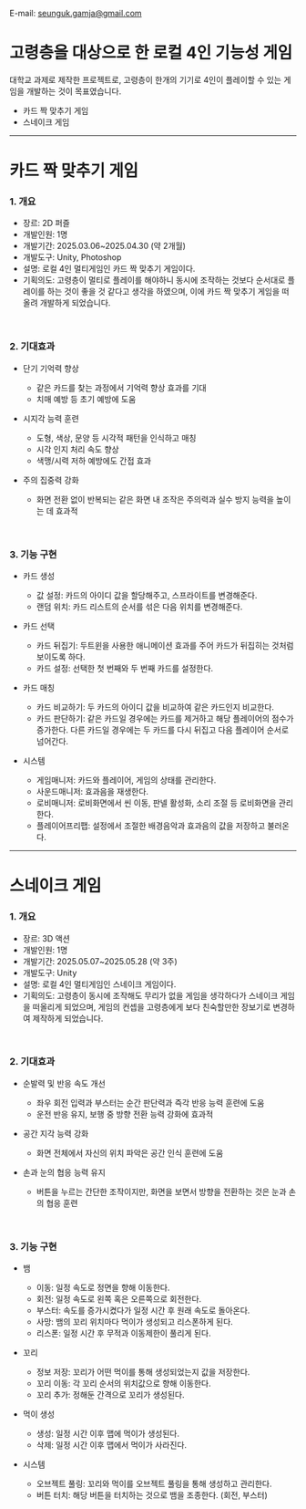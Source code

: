 E-mail: seunguk.gamja@gmail.com

# 고령층을 대상으로 한 로컬 4인 기능성 게임
대학교 과제로 제작한 프로젝트로, 고령층이 한개의 기기로 4인이 플레이할 수 있는 게임을 개발하는 것이 목표였습니다.

- 카드 짝 맞추기 게임
- 스네이크 게임

---
# 카드 짝 맞추기 게임
### 1. 개요
- 장르: 2D 퍼즐
- 개발인원: 1명
- 개발기간: 2025.03.06~2025.04.30 (약 2개월)
- 개발도구: Unity, Photoshop
- 설명: 로컬 4인 멀티게임인 카드 짝 맞추기 게임이다.
- 기획의도: 고령층이 멀티로 플레이를 해야하니 동시에 조작하는 것보다 순서대로 플레이를 하는 것이 좋을 것 같다고 생각을 하였으며, 이에 카드 짝 맞추기 게임을 떠올려 개발하게 되었습니다.

<br>

### 2. 기대효과
- 단기 기억력 향상
  - 같은 카드를 찾는 과정에서 기억력 향상 효과를 기대
  - 치매 예방 등 초기 예방에 도움
    
- 시지각 능력 훈련
  - 도형, 색상, 문양 등 시각적 패턴을 인식하고 매칭
  - 시각 인지 처리 속도 향상
  - 색맹/시력 저하 예방에도 간접 효과
    
- 주의 집중력 강화
  - 화면 전환 없이 반복되는 같은 화면 내 조작은 주의력과 실수 방지 능력을 높이는 데 효과적

<br>

### 3. 기능 구현
- 카드 생성
  - 값 설정: 카드의 아이디 값을 할당해주고, 스프라이트를 변경해준다.
  - 랜덤 위치: 카드 리스트의 순서를 섞은 다음 위치를 변경해준다.

- 카드 선택
  - 카드 뒤집기: 두트윈을 사용한 애니메이션 효과를 주어 카드가 뒤집히는 것처럼 보이도록 하다.
  - 카드 설정: 선택한 첫 번째와 두 번째 카드를 설정한다.
  
- 카드 매칭
  - 카드 비교하기: 두 카드의 아이디 값을 비교하여 같은 카드인지 비교한다.
  - 카드 판단하기: 같은 카드일 경우에는 카드를 제거하고 해당 플레이어의 점수가 증가한다. 다른 카드일 경우에는 두 카드를 다시 뒤집고 다음 플레이어 순서로 넘어간다.

- 시스템
    - 게임매니저: 카드와 플레이어, 게임의 상태를 관리한다.
    - 사운드매니저: 효과음을 재생한다.
    - 로비매니저: 로비화면에서 씬 이동, 판넬 활성화, 소리 조절 등 로비화면을 관리한다.
    - 플레이어프리팹: 설정에서 조절한 배경음악과 효과음의 값을 저장하고 불러온다.
  
---
# 스네이크 게임
### 1. 개요
- 장르: 3D 액션
- 개발인원: 1명
- 개발기간: 2025.05.07~2025.05.28 (약 3주)
- 개발도구: Unity
- 설명: 로컬 4인 멀티게임인 스네이크 게임이다.
- 기획의도: 고령층이 동시에 조작해도 무리가 없을 게임을 생각하다가 스네이크 게임을 떠올리게 되었으며, 게임의 컨셉을 고령층에게 보다 친숙할만한 장보기로 변경하여 제작하게 되었습니다.

<br>

### 2. 기대효과
- 순발력 및 반응 속도 개선
  - 좌우 회전 입력과 부스터는 순간 판단력과 즉각 반응 능력 훈련에 도움
  - 운전 반응 유지, 보행 중 방향 전환 능력 강화에 효과적
 
- 공간 지각 능력 강화
  - 화면 전체에서 자신의 위치 파악은 공간 인식 훈련에 도움

- 손과 눈의 협응 능력 유지
  - 버튼을 누르는 간단한 조작이지만, 화면을 보면서 방향을 전환하는 것은 눈과 손의 협응 훈련

<br>

### 3. 기능 구현
- 뱀
    - 이동: 일정 속도로 정면을 향해 이동한다.
    - 회전: 일정 속도로 왼쪽 혹은 오른쪽으로 회전한다.
    - 부스터: 속도를 증가시켰다가 일정 시간 후 원래 속도로 돌아온다.
    - 사망: 뱀의 꼬리 위치마다 먹이가 생성되고 리스폰하게 된다.
    - 리스폰: 일정 시간 후 무적과 이동제한이 풀리게 된다.

- 꼬리
    - 정보 저장: 꼬리가 어떤 먹이를 통해 생성되었는지 값을 저장한다.
    - 꼬리 이동: 각 꼬리 순서의 위치값으로 향해 이동한다.
    - 꼬리 추가: 정해둔 간격으로 꼬리가 생성된다.

- 먹이 생성
    - 생성: 일정 시간 이후 맵에 먹이가 생성된다.
    - 삭제: 일정 시간 이후 맵에서 먹이가 사라진다.
 
- 시스템
    - 오브젝트 풀링: 꼬리와 먹이를 오브젝트 풀링을 통해 생성하고 관리한다.
    - 버튼 터치: 해당 버튼을 터치하는 것으로 뱀을 조종한다. (회전, 부스터)
